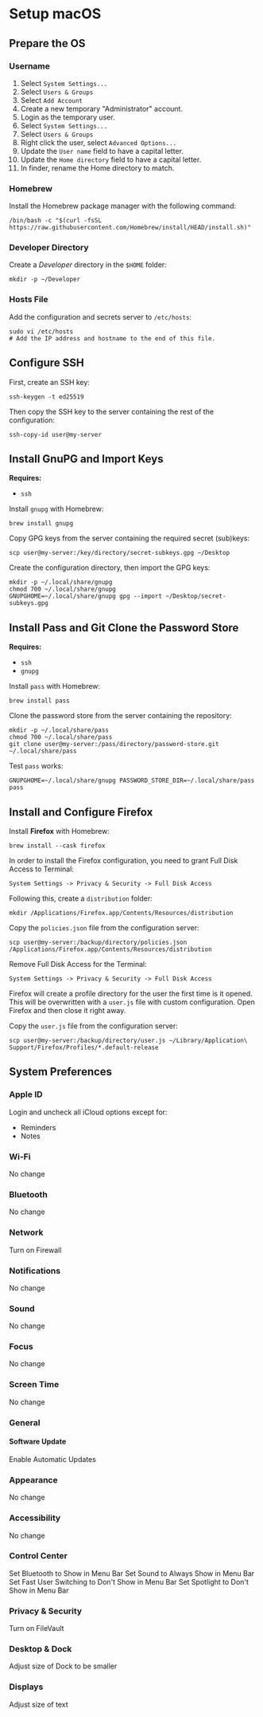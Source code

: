 # Setup macOS

## Prepare the OS

### Username

 1. Select `System Settings...`
 2. Select `Users & Groups`
 3. Select `Add Account`
 4. Create a new temporary "Administrator" account.
 5. Login as the temporary user.
 6. Select `System Settings...`
 7. Select `Users & Groups`
 8. Right click the user, select `Advanced Options...`
 9. Update the `User name` field to have a capital letter.
 10. Update the `Home directory` field to have a capital letter.
 11. In finder, rename the Home directory to match.

### Homebrew

Install the Homebrew package manager with the following command:

```shell
/bin/bash -c "$(curl -fsSL https://raw.githubusercontent.com/Homebrew/install/HEAD/install.sh)"
```

### Developer Directory

Create a _Developer_ directory in the `$HOME` folder:

```shell
mkdir -p ~/Developer
```

### Hosts File

Add the configuration and secrets server to `/etc/hosts`:

```shell
sudo vi /etc/hosts
# Add the IP address and hostname to the end of this file.
```

## Configure SSH

First, create an SSH key:

```shell
ssh-keygen -t ed25519
```

Then copy the SSH key to the server containing the rest of the configuration:

```shell
ssh-copy-id user@my-server
```

## Install GnuPG and Import Keys

**Requires:**
 - `ssh`

Install `gnupg` with Homebrew:

```shell
brew install gnupg
```

Copy GPG keys from the server containing the required secret (sub)keys:

```shell
scp user@my-server:/key/directory/secret-subkeys.gpg ~/Desktop
```

Create the configuration directory, then import the GPG keys:

```shell
mkdir -p ~/.local/share/gnupg
chmod 700 ~/.local/share/gnupg
GNUPGHOME=~/.local/share/gnupg gpg --import ~/Desktop/secret-subkeys.gpg
```

## Install Pass and Git Clone the Password Store

**Requires:**
 - `ssh`
 - `gnupg`

Install `pass` with Homebrew:

```shell
brew install pass
```

Clone the password store from the server containing the repository:

```shell
mkdir -p ~/.local/share/pass
chmod 700 ~/.local/share/pass
git clone user@my-server:/pass/directory/password-store.git ~/.local/share/pass
```

Test `pass` works:

```shell
GNUPGHOME=~/.local/share/gnupg PASSWORD_STORE_DIR=~/.local/share/pass pass
```

## Install and Configure Firefox

Install **Firefox** with Homebrew:

```shell
brew install --cask firefox
```

In order to install the Firefox configuration, you need to grant Full Disk Access to Terminal:

`System Settings -> Privacy & Security -> Full Disk Access`

Following this, create a `distribution` folder:

```shell
mkdir /Applications/Firefox.app/Contents/Resources/distribution
```

Copy the `policies.json` file from the configuration server:

```shell
scp user@my-server:/backup/directory/policies.json /Applications/Firefox.app/Contents/Resources/distribution
```

Remove Full Disk Access for the Terminal:

`System Settings -> Privacy & Security -> Full Disk Access`

Firefox will create a profile directory for the user the first time is it opened. This will be overwritten with a `user.js` file with custom configuration. Open Firefox and then close it right away.

Copy the `user.js` file from the configuration server:

```shell
scp user@my-server:/backup/directory/user.js ~/Library/Application\ Support/Firefox/Profiles/*.default-release
```

## System Preferences

### Apple ID

Login and uncheck all iCloud options except for:
 - Reminders
 - Notes

### Wi-Fi

No change

### Bluetooth

No change

### Network

Turn on Firewall

### Notifications

No change

### Sound

No change

### Focus

No change

### Screen Time

No change

### General

#### Software Update

Enable Automatic Updates

### Appearance

No change

### Accessibility

No change

### Control Center

Set Bluetooth to Show in Menu Bar
Set Sound to Always Show in Menu Bar
Set Fast User Switching to Don't Show in Menu Bar
Set Spotlight to Don't Show in Menu Bar

### Privacy & Security

Turn on FileVault

### Desktop & Dock

Adjust size of Dock to be smaller

### Displays

Adjust size of text
